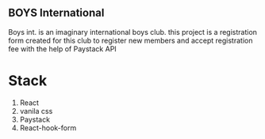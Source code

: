 ## BOYS International

Boys int. is an imaginary international boys club. this project is a registration form created for this club to register new members and accept registration fee with the help of Paystack API

# Stack

1. React
2. vanila css
3. Paystack
4. React-hook-form
